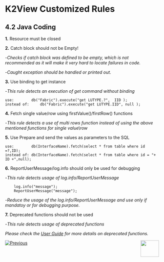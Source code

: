 # K2View Customized Rules

## 4.2	Java Coding

**1.** Resource must be closed

**2.** Catch block should not be Empty!

   -*Checks if catch block was defined to be empty, which is not recommended as it will make it very hard to locate failures in code.*

   -*Caught exception should be handled or printed out.*

**3.** Use binding to get instance

   -*This rule detects an execution of get command without binding*

	use: 		db("Fabric").execute("get LUTYPE.?",  IID );
	instead of: 	db("Fabric").execute("get LUTYPE.IID", null );



**4.** Fetch single value/row using firstValue()/firstRow() functions

   -*This rule detects a use of multi rows function instead of using the above mentioned functions for single value\row*


**5.** Use Prepare and send the values as parameters to the SQL

	use:		db(InterfaceName).fetch(select * from table where id =?,ID);
	instead of:	db(InterfaceName).fetch(select * from table where id = "+ ID +",null);

**6.** ReportUserMessage/log.info should only be used for debugging

   -*This rule detects usage of log.info/ReportUserMessage*

		log.info("message");
		ReportUserMessage("message");
	
  -*Reduce the usage of the log.info/ReportUserMessage and use only if mandatoy or for debugging purpose.*

**7.** Deprecated functions should not be used
 	
   -*This rule detects usage of deprecated functions*
  	
   *Please check the [User Guide](https://docs.sonarqube.org/latest/instance-administration/quality-profiles/) for more details on deprecated functions.*

  

[![Previous](/articles/images/Previous.png)](/articles/COE/SonarQube/04_K2View_Customized_Rules/01_Customized_Rules.md)[<img align="right" width="60" height="54" src="/articles/images/Next.png">](/articles/COE/SonarQube/04_K2View_Customized_Rules/03_Cassandra.md)

